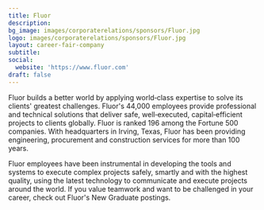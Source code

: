 ```yaml
---
title: Fluor
description: 
bg_image: images/corporaterelations/sponsors/Fluor.jpg
logo: images/corporaterelations/sponsors/Fluor.jpg
layout: career-fair-company
subtitle: 
social:
  website: 'https://www.fluor.com'
draft: false
---
```

Fluor builds a better world by applying world‑class expertise to solve its clients' greatest challenges. Fluor's 44,000 employees provide professional and technical solutions that deliver safe, well‑executed, capital‑efficient projects to clients globally. Fluor is ranked 196 among the Fortune 500 companies. With headquarters in Irving, Texas, Fluor has been providing engineering, procurement and construction services for more than 100 years.
 
Fluor employees have been instrumental in developing the tools and systems to execute complex projects safely, smartly and with the highest quality, using the latest technology to communicate and execute projects around the world. If you value teamwork and want to be challenged in your career, check out Fluor's New Graduate postings.